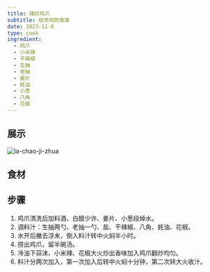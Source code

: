 ```yaml
---
title: 辣炒鸡爪
subtitle: 给闹闹的食谱
date: 2023-11-6
type: cook
ingredient:
  - 鸡爪
  - 小米辣
  - 干辣椒
  - 生抽
  - 老抽
  - 姜片
  - 蚝油
  - 小葱
  - 八角
  - 花椒
---
```


## 展示

![la-chao-ji-zhua](/la-chao-ji-zhua.jpeg)

## 食材

<Ingredient :items="frontmatter.ingredient"/>

## 步骤

1. 鸡爪清洗后加料酒、白醋少许、姜片、小葱段焯水。
2. 调料汁：生抽两勺、老抽一勺、盐、干辣椒、八角、蚝油、花椒。
3. 水开后撇去浮末，倒入料汁转中火焖半小时。
4. 捞出鸡爪，留半碗汤。
5. 冷油下蒜沫、小米辣、花椒大火炒出香味加入鸡爪翻炒均匀。
6. 料汁分两次加入，第一次加入后转中火焖十分钟，第二次转大火收汁。
